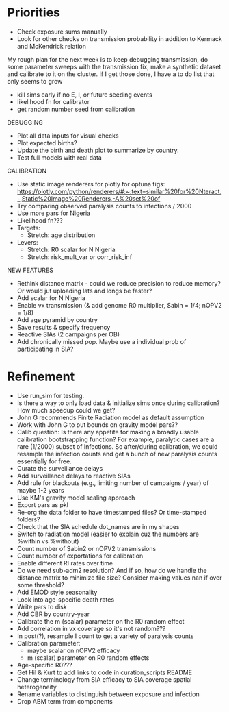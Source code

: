 # Priorities

- Check exposure sums manually
- Look for other checks on transmission probability in addition to Kermack and McKendrick relation

My rough plan for the next week is to keep debugging transmission, do some parameter sweeps with the transmission fix, make a synthetic dataset and calibrate to it on the cluster. If I get those done, I have a to do list that only seems to grow 
- kill sims early if no E, I, or future seeding events
- likelihood fn for calibrator
- get random number seed from calibration

DEBUGGING
- Plot all data inputs for visual checks
- Plot expected births?
- Update the birth and death plot to summarize by country.
- Test full models with real data

CALIBRATION
- Use static image renderers for plotly for optuna figs: https://plotly.com/python/renderers/#:~:text=similar%20for%20Nteract.-,Static%20Image%20Renderers,-A%20set%20of
- Try comparing observed paralysis counts to infections / 2000
- Use more pars for Nigeria
- Likelihood fn???
- Targets:
    - Stretch: age distribution
- Levers:
    - Stretch: R0 scalar for N Nigeria
    - Stretch: risk_mult_var or corr_risk_inf

NEW FEATURES
- Rethink distance matrix - could we reduce precision to reduce memory? Or would jut uploading lats and longs be faster?
- Add scalar for N Nigeria
- Enable vx transmission (& add genome R0 multiplier, Sabin = 1/4; nOPV2 = 1/8)
- Add age pyramid by country
- Save results & specify frequency
- Reactive SIAs (2 campaigns per OB)
- Add chronically missed pop. Maybe use a individual prob of participating in SIA?


# Refinement
- Use run_sim for testing.
- Is there a way to only load data & initialize sims once during calibration? How much speedup could we get?
- John G recommends Finite Radiation model as default assumption
- Work with John G to put bounds on gravity model pars??
- Calib question: Is there any appetite for making a broadly usable calibration bootstrapping function? For example, paralytic cases are a rare (1/2000) subset of Infections. So after/during calibration, we could resample the infection counts and get a bunch of new paralysis counts essentially for free.
- Curate the surveillance delays
- Add surveillance delays to reactive SIAs
- Add rule for blackouts (e.g., limiting number of campaigns / year) of maybe 1-2 years
- Use KM's gravity model scaling approach
- Export pars as pkl
- Re-org the data folder to have timestamped files? Or time-stamped folders?
- Check that the SIA schedule dot_names are in my shapes
- Switch to radiation model (easier to explain cuz the numbers are %within vs %without)
- Count number of Sabin2 or nOPV2 transmissions
- Count number of exportations for calibration
- Enable different RI rates over time
- Do we need sub-adm2 resolution? And if so, how do we handle the distance matrix to minimize file size? Consider making values nan if over some threshold?
- Add EMOD style seasonality
- Look into age-specific death rates
- Write pars to disk
- Add CBR by country-year
- Calibrate the m (scalar) parameter on the R0 random effect
- Add correlation in vx coverage so it's not random???
- In post(?), resample I count to get a variety of paralysis counts
- Calibration parameter:
    - maybe scalar on nOPV2 efficacy
    - m (scalar) parameter on R0 random effects
- Age-specific R0???
- Get Hil & Kurt to add links to code in curation_scripts README
- Change terminology from SIA efficacy to SIA coverage spatial heterogeneity
- Rename variables to distinguish between exposure and infection
- Drop ABM term from components
